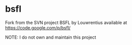 bsfl
====

Fork from the SVN project BSFL by Louwrentius available at https://code.google.com/p/bsfl/

NOTE: I do not own and maintain this project
